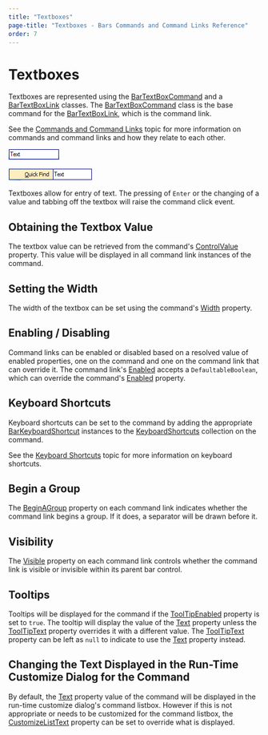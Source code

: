 ```yaml
---
title: "Textboxes"
page-title: "Textboxes - Bars Commands and Command Links Reference"
order: 7
---
```

# Textboxes

Textboxes are represented using the [BarTextBoxCommand](xref:ActiproSoftware.UI.WinForms.Controls.Bars.BarTextBoxCommand) and a [BarTextBoxLink](xref:ActiproSoftware.UI.WinForms.Controls.Bars.BarTextBoxLink) classes.  The [BarTextBoxCommand](xref:ActiproSoftware.UI.WinForms.Controls.Bars.BarTextBoxCommand) class is the base command for the [BarTextBoxLink](xref:ActiproSoftware.UI.WinForms.Controls.Bars.BarTextBoxLink), which is the command link.

See the [Commands and Command Links](index.md) topic for more information on commands and command links and how they relate to each other.

![Screenshot](../images/bar-textbox-on-toolbar.gif)

![Screenshot](../images/bar-textbox-on-menu.gif)

Textboxes allow for entry of text.  The pressing of `Enter` or the changing of a value and tabbing off the textbox will raise the command click event.

## Obtaining the Textbox Value

The textbox value can be retrieved from the command's [ControlValue](xref:ActiproSoftware.UI.WinForms.Controls.Bars.BarCustomControlCommand.ControlValue) property.  This value will be displayed in all command link instances of the command.

## Setting the Width

The width of the textbox can be set using the command's [Width](xref:ActiproSoftware.UI.WinForms.Controls.Bars.BarCustomControlCommand.Width) property.

## Enabling / Disabling

Command links can be enabled or disabled based on a resolved value of enabled properties, one on the command and one on the command link that can override it.  The command link's [Enabled](xref:ActiproSoftware.UI.WinForms.Controls.Bars.BarCommandLink.Enabled) accepts a `DefaultableBoolean`, which can override the command's [Enabled](xref:ActiproSoftware.UI.WinForms.Controls.Bars.BarCommand.Enabled) property.

## Keyboard Shortcuts

Keyboard shortcuts can be set to the command by adding the appropriate [BarKeyboardShortcut](xref:ActiproSoftware.UI.WinForms.Controls.Bars.BarKeyboardShortcut) instances to the [KeyboardShortcuts](xref:ActiproSoftware.UI.WinForms.Controls.Bars.BarCommand.KeyboardShortcuts) collection on the command.

See the [Keyboard Shortcuts](../keyboard-shortcuts.md) topic for more information on keyboard shortcuts.

## Begin a Group

The [BeginAGroup](xref:ActiproSoftware.UI.WinForms.Controls.Bars.BarCommandLink.BeginAGroup) property on each command link indicates whether the command link begins a group.  If it does, a separator will be drawn before it.

## Visibility

The [Visible](xref:ActiproSoftware.UI.WinForms.Controls.Bars.BarCommandLink.Visible) property on each command link controls whether the command link is visible or invisible within its parent bar control.

## Tooltips

Tooltips will be displayed for the command if the [ToolTipEnabled](xref:ActiproSoftware.UI.WinForms.Controls.Bars.BarCommand.ToolTipEnabled) property is set to `true`.  The tooltip will display the value of the [Text](xref:ActiproSoftware.UI.WinForms.Controls.Bars.BarCommand.Text) property unless the [ToolTipText](xref:ActiproSoftware.UI.WinForms.Controls.Bars.BarCommand.ToolTipText) property overrides it with a different value.  The [ToolTipText](xref:ActiproSoftware.UI.WinForms.Controls.Bars.BarCommand.ToolTipText) property can be left as `null` to indicate to use the [Text](xref:ActiproSoftware.UI.WinForms.Controls.Bars.BarCommand.Text) property instead.

## Changing the Text Displayed in the Run-Time Customize Dialog for the Command

By default, the [Text](xref:ActiproSoftware.UI.WinForms.Controls.Bars.BarCommand.Text) property value of the command will be displayed in the run-time customize dialog's command listbox.  However if this is not appropriate or needs to be customized for the command listbox, the [CustomizeListText](xref:ActiproSoftware.UI.WinForms.Controls.Bars.BarCommand.CustomizeListText) property can be set to override what is displayed.
